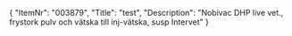 {
  "ItemNr": "003879",
  "Title": "test",
  "Description": "Nobivac DHP live vet., frystork pulv och vätska till inj-vätska, susp Intervet"
}
